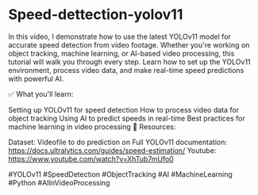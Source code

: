 # Speed-dettection-yolov11
In this video, I demonstrate how to use the latest YOLOv11 model for accurate speed detection from video footage. Whether you're working on object tracking, machine learning, or AI-based video processing, this tutorial will walk you through every step. Learn how to set up the YOLOv11 environment, process video data, and make real-time speed predictions with powerful AI.

✅ What you'll learn:

Setting up YOLOv11 for speed detection
How to process video data for object tracking
Using AI to predict speeds in real-time
Best practices for machine learning in video processing
🔗 Resources:


Dataset: Videofile to do prediction on
Full YOLOv11 documentation: https://docs.ultralytics.com/guides/speed-estimation/
Youtube: https://www.youtube.com/watch?v=XhTub7mUfo0


#YOLOv11 #SpeedDetection #ObjectTracking #AI #MachineLearning #Python #AIInVideoProcessing

